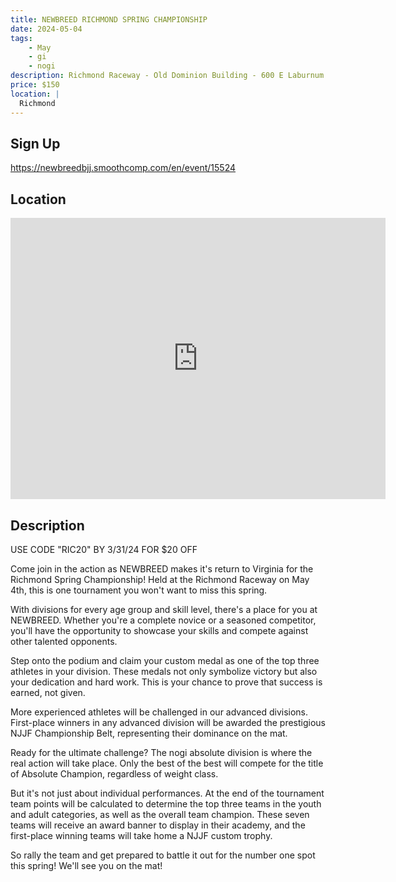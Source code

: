 ```yaml
---
title: NEWBREED RICHMOND SPRING CHAMPIONSHIP
date: 2024-05-04
tags:
    - May
    - gi 
    - nogi 
description: Richmond Raceway - Old Dominion Building - 600 E Laburnum Ave, Richmond, VA
price: $150
location: |
  Richmond
---
```

## Sign Up
https://newbreedbjj.smoothcomp.com/en/event/15524

## Location
<iframe src="https://www.google.com/maps/embed?pb=!1m18!1m12!1m3!1d12345.6789!2d-77.4224590!3d37.5863618!2m3!1f0!2f0!3f0!3m2!1i1024!2i768!4f13.1!3m3!1m2!1s0x0%3A0x0!2z37.5863618!5e0!3m2!1sen!2sus!4v1234567890" width="600" height="450" style="border:0;" allowfullscreen="" loading="lazy"></iframe>

## Description
USE CODE "RIC20" BY 3/31/24 FOR $20 OFF


Come join in the action as NEWBREED makes it's return to Virginia for the Richmond Spring Championship! Held at the Richmond Raceway on May 4th, this is one tournament you won't want to miss
this spring.


With divisions for every age group and skill level, there's a place for
you at NEWBREED. Whether you're a complete novice or a seasoned competitor, you'll have the opportunity to showcase your skills
and compete against other talented opponents.


Step onto the podium and claim your custom medal as one of the top three
athletes in your division. These medals not only symbolize victory but
also your dedication and hard work. This is your chance to prove that
success is earned, not given.


More experienced athletes will be challenged in our advanced divisions.
First-place winners in any advanced division will be awarded the
prestigious NJJF Championship Belt, representing their dominance on the
mat.


Ready for the ultimate challenge? The nogi absolute division is where
the
real action will take place. Only the best of the best will compete for
the title of Absolute Champion, regardless of weight class.


But it's not just about individual performances. At the end of the tournament team points will be
calculated to determine the top three teams in the youth and adult
categories, as well as the overall team champion. These seven teams will
receive an award banner to display in their academy, and the first-place
winning teams will take home a NJJF custom trophy.


So rally the team and get prepared to battle it out for the number one spot this spring! We'll see you on the mat!